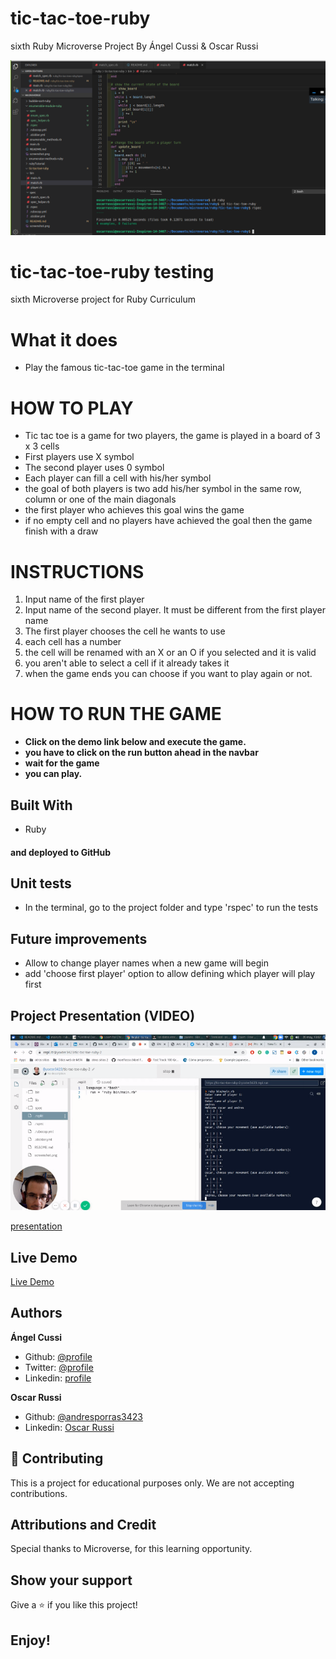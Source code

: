 # tic-tac-toe-ruby

sixth Ruby Microverse Project By Ángel Cussi &amp; Oscar Russi

![screenshot](./screenshot.png)

# tic-tac-toe-ruby testing

sixth Microverse project for Ruby Curriculum

# What it does

- Play the famous tic-tac-toe game in the terminal

# HOW TO PLAY

- Tic tac toe is a game for two players, the game is played in a board of 3 x 3 cells
- First players use X symbol
- The second player uses 0 symbol
- Each player can fill a cell with his/her symbol
- the goal of both players is two add his/her symbol in the same row, column or one of the main diagonals
- the first player who achieves this goal wins the game
- if no empty cell and no players have achieved the goal then the game finish with a draw

# INSTRUCTIONS

1) Input name of the first player
2) Input name of the second player. It must be different from the first player name
3) The first player chooses the cell he wants to use
4) each cell has a number
5) the cell will be renamed with an X or an O if you selected and it is valid
6) you aren't able to select a cell if it already takes it
7) when the game ends you can choose if you want to play again or not.

# HOW TO RUN THE GAME
- **Click on the demo link below and execute the game.**
- **you have to click on the run button ahead in the navbar**
- **wait for the game** 
- **you can play.**

## Built With

- Ruby

#### and deployed to GitHub

## Unit tests

- In the terminal, go to the project folder and type 'rspec' to run the tests

## Future improvements

- Allow to change player names when a new game will begin
- add 'choose first player' option to allow defining which player will play first

## Project Presentation (VIDEO)

[![Project presentation](./screenshot-video.png)](https://www.loom.com/share/217ab368381e47a992dc8b8015a59ae6)

[presentation](https://www.loom.com/share/217ab368381e47a992dc8b8015a59ae6)

## Live Demo

[Live Demo](https://repl.it/@yoxter3423/tic-tac-toe-ruby-2)

## Authors

**Ángel Cussi**
- Github: [@profile](https://github.com/abcussi)
- Twitter: [@profile](https://twitter.com/thecussi)
- Linkedin: [profile](https://www.linkedin.com/in/angel-cussi-1b2310174/)

**Oscar Russi**
- Github: [@andresporras3423](https://github.com/andresporras3423/)
- Linkedin: [Oscar Russi](https://www.linkedin.com/in/oscar-andr%C3%A9s-russi-porras-053236167/)

## 🤝 Contributing

This is a project for educational purposes only. We are not accepting contributions.

## Attributions and Credit

Special thanks to Microverse, for this learning opportunity. 

## Show your support

Give a ⭐️ if you like this project!

## Enjoy!
